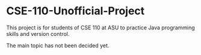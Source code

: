 # CSE-110-Unofficial-Project

This project is for students of CSE 110 at ASU to practice Java programming skills and version control. 

The main topic has not been decided yet.
